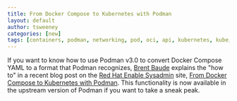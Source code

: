 ```yaml
---
title: From Docker Compose to Kubernetes with Podman
layout: default
author: tsweeney
categories: [new]
tags: [containers, podman, networking, pod, oci, api, kubernetes, kube, v2, hpc, windows, mac, docker compose, compose]
---
```


If you want to know how to use Podman v3.0 to convert Docker Compose YAML to a format that Podman recognizes, [Brent Baude](https://twitter.com/bbaude) explains the "how to" in a recent blog post on the [Red Hat Enable Sysadmin](https://www.redhat.com/sysadmin/) site, [From Docker Compose to Kubernetes with Podman](https://www.redhat.com/sysadmin/compose-kubernetes-podman). This functionality is now available in the upstream version of Podman if you want to take a sneak peak.
